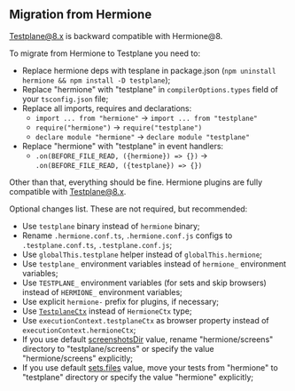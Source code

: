 ## Migration from Hermione

<!-- DOCTOC SKIP -->

Testplane@8.x is backward compatible with Hermione@8.

To migrate from Hermione to Testplane you need to:
- Replace hermione deps with tesplane in package.json (`npm uninstall hermione && npm install -D testplane`);
- Replace "hermione" with "testplane" in `compilerOptions.types` field of your `tsconfig.json` file;
- Replace all imports, requires and declarations:
  - `import ... from "hermione"` -> `import ... from "testplane"`
  - `require("hermione")` -> `require("testplane")`
  - `declare module "hermione"` -> `declare module "testplane"`
- Replace "hermione" with "testplane" in event handlers:
  - `.on(BEFORE_FILE_READ, ({hermione}) => {})` -> `.on(BEFORE_FILE_READ, ({testplane}) => {})`

Other than that, everything should be fine. Hermione plugins are fully compatible with Testplane@8.x.

Optional changes list. These are not required, but recommended:
- Use `testplane` binary instead of `hermione` binary;
- Rename `.hermione.conf.ts`, `.hermione.conf.js` configs to `.testplane.conf.ts`, `.testplane.conf.js`;
- Use `globalThis.testplane` helper instead of `globalThis.hermione`;
- Use `testplane_` environment variables instead of `hermione_` environment variables;
- Use `TESTPLANE_` environment variables (for sets and skip browsers) instead of `HERMIONE_` environment variables;
- Use explicit `hermione-` prefix for plugins, if necessary;
- Use [`TestplaneCtx`](./typescript.md#testplanectx-typings) instead of `HermioneCtx` type;
- Use `executionContext.testplaneCtx` as browser property instead of `executionContext.hermioneCtx`;
- If you use default [screenshotsDir](./config.md#screenshotsdir) value, rename "hermione/screens" directory to "testplane/screens" or specify the value "hermione/screens" explicitly;
- If you use default [sets.files](./config.md#sets) value, move your tests from "hermione" to "testplane" directory or specify the value "hermione" explicitly;
